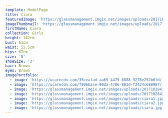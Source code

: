 ```yaml
---
template: ModelPage
title: Ciara
featuredImage: 'https://glassmanagement.imgix.net/images/uploads/201710284425.jpg'
imageThumbnail: 'https://glassmanagement.imgix.net/images/uploads/201710284370crop.jpg'
firstName: Ciara
collection: Girls
height: 142cm
bust: 61cm
waist: 55.5cm
hips: 67cm
size: '8'
shoeSize: '3'
hair: Brown
eyes: Brown
imagePortfolio:
  - image: 'https://ucarecdn.com/35ceafad-aa69-4479-8888-9276e252b6fd/'
  - image: 'https://ucarecdn.com/f806b2ce-90da-4786-803d-f2424c688987/'
  - image: 'https://glassmanagement.imgix.net/images/uploads/201710284189crop.jpg'
  - image: 'https://glassmanagement.imgix.net/images/uploads/201710284370bw.jpg'
  - image: 'https://glassmanagement.imgix.net/images/uploads/ciara1.jpg'
  - image: 'https://glassmanagement.imgix.net/images/uploads/ciara2.jpg'
  - image: 'https://glassmanagement.imgix.net/images/uploads/ciara.jpg'
---
```


